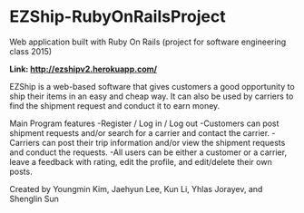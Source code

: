# EZShip-RubyOnRailsProject
Web application built with Ruby On Rails (project for software engineering class 2015)

<b>Link: http://ezshipv2.herokuapp.com/</b>

EZShip is a web-based software that gives customers a good opportunity to ship their items in an easy and cheap way. It can also be used by carriers to find the shipment request and conduct it to earn money.

Main Program features
-Register / Log in / Log out
-Customers can post shipment requests and/or search for a carrier and contact the carrier.
-Carriers can post their trip information and/or view the shipment requests and conduct the requests.
-All users can be either a customer or a carrier, leave a feedback with rating, edit the profile, and edit/delete their own posts.

Created by Youngmin Kim, Jaehyun Lee, Kun Li, Yhlas Jorayev, and Shenglin Sun



